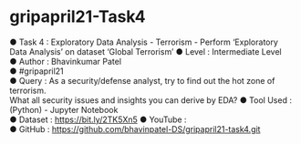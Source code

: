 # gripapril21-Task4
 
 ● Task 4    :  Exploratory Data Analysis - Terrorism - Perform ‘Exploratory Data Analysis’ on dataset ‘Global Terrorism’
 ● Level     :  Intermediate Level  
 ● Author    :  Bhavinkumar Patel  
 ● #gripapril21  
 ● Query     :  As a security/defense analyst, try to find out the hot zone of terrorism.   
                What all security issues and insights you can derive by EDA?
 ● Tool Used :  (Python) - Jupyter Notebook   
 ● Dataset   :  https://bit.ly/2TK5Xn5 
 ● YouTube   :   
 ● GitHub    :  https://github.com/bhavinpatel-DS/gripapril21-task4.git
